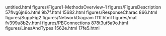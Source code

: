 untitled.html
figures/Figure1-MethodsOverview-1
figures/FigureDescription
57flvg6jn6o.html
9b7f.html
15682.html
figures/ResponseCharac
866.html
figures/SuppFig2
figures/NetworkDiagram
f11f.html
figures/mat
fv399u8b2v.html
figures/PBConnections
878t3ut5a9o.html
figures/LinesAndTypes
1562e.html
17fe5.html